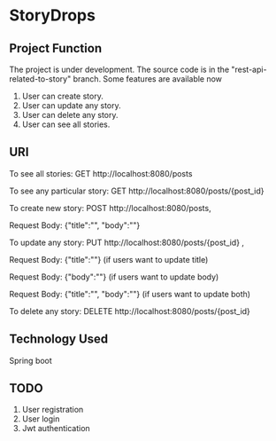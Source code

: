 # StoryDrops

## Project Function

The project is under development. The source code is in the "rest-api-related-to-story" branch. Some features are available now
1. User can create story.
2. User can update any story.
3. User can delete any story.
4. User can see all stories.

## URI

To see all stories: GET http://localhost:8080/posts

To see any particular story: GET http://localhost:8080/posts/{post_id}

To create new story: POST http://localhost:8080/posts,

   Request Body: {"title":"", "body":""}

To update any story: PUT http://localhost:8080/posts/{post_id} ,

   Request Body: {"title":""} (if users want to update title)
   
   Request Body: {"body":""} (if users want to update body)
   
   Request Body: {"title":"", "body":""} (if users want to update both)
   
To delete any story: DELETE http://localhost:8080/posts/{post_id}

## Technology Used

Spring boot


## TODO

1. User registration
2. User login
3. Jwt authentication
